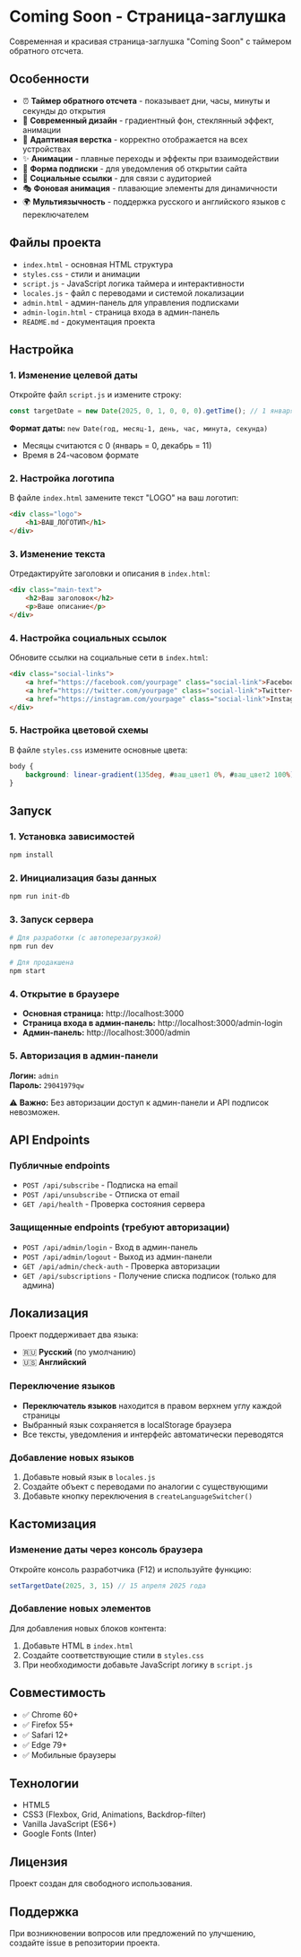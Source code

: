 # Coming Soon - Страница-заглушка

Современная и красивая страница-заглушка "Coming Soon" с таймером обратного отсчета.

## Особенности

- ⏰ **Таймер обратного отсчета** - показывает дни, часы, минуты и секунды до открытия
- 🎨 **Современный дизайн** - градиентный фон, стеклянный эффект, анимации
- 📱 **Адаптивная верстка** - корректно отображается на всех устройствах
- ✨ **Анимации** - плавные переходы и эффекты при взаимодействии
- 📧 **Форма подписки** - для уведомления об открытии сайта
- 🔗 **Социальные ссылки** - для связи с аудиторией
- 🎭 **Фоновая анимация** - плавающие элементы для динамичности
- 🌍 **Мультиязычность** - поддержка русского и английского языков с переключателем

## Файлы проекта

- `index.html` - основная HTML структура
- `styles.css` - стили и анимации
- `script.js` - JavaScript логика таймера и интерактивности
- `locales.js` - файл с переводами и системой локализации
- `admin.html` - админ-панель для управления подписками
- `admin-login.html` - страница входа в админ-панель
- `README.md` - документация проекта

## Настройка

### 1. Изменение целевой даты

Откройте файл `script.js` и измените строку:

```javascript
const targetDate = new Date(2025, 0, 1, 0, 0, 0).getTime(); // 1 января 2025 года
```

**Формат даты:** `new Date(год, месяц-1, день, час, минута, секунда)`
- Месяцы считаются с 0 (январь = 0, декабрь = 11)
- Время в 24-часовом формате

### 2. Настройка логотипа

В файле `index.html` замените текст "LOGO" на ваш логотип:

```html
<div class="logo">
    <h1>ВАШ_ЛОГОТИП</h1>
</div>
```

### 3. Изменение текста

Отредактируйте заголовки и описания в `index.html`:

```html
<div class="main-text">
    <h2>Ваш заголовок</h2>
    <p>Ваше описание</p>
</div>
```

### 4. Настройка социальных ссылок

Обновите ссылки на социальные сети в `index.html`:

```html
<div class="social-links">
    <a href="https://facebook.com/yourpage" class="social-link">Facebook</a>
    <a href="https://twitter.com/yourpage" class="social-link">Twitter</a>
    <a href="https://instagram.com/yourpage" class="social-link">Instagram</a>
</div>
```

### 5. Настройка цветовой схемы

В файле `styles.css` измените основные цвета:

```css
body {
    background: linear-gradient(135deg, #ваш_цвет1 0%, #ваш_цвет2 100%);
}
```

## Запуск

### 1. Установка зависимостей

```bash
npm install
```

### 2. Инициализация базы данных

```bash
npm run init-db
```

### 3. Запуск сервера

```bash
# Для разработки (с автоперезагрузкой)
npm run dev

# Для продакшена
npm start
```

### 4. Открытие в браузере

- **Основная страница:** http://localhost:3000
- **Страница входа в админ-панель:** http://localhost:3000/admin-login
- **Админ-панель:** http://localhost:3000/admin

### 5. Авторизация в админ-панели

**Логин:** `admin`  
**Пароль:** `29041979qw`

⚠️ **Важно:** Без авторизации доступ к админ-панели и API подписок невозможен.

## API Endpoints

### Публичные endpoints
- `POST /api/subscribe` - Подписка на email
- `POST /api/unsubscribe` - Отписка от email
- `GET /api/health` - Проверка состояния сервера

### Защищенные endpoints (требуют авторизации)
- `POST /api/admin/login` - Вход в админ-панель
- `POST /api/admin/logout` - Выход из админ-панели
- `GET /api/admin/check-auth` - Проверка авторизации
- `GET /api/subscriptions` - Получение списка подписок (только для админа)

## Локализация

Проект поддерживает два языка:
- 🇷🇺 **Русский** (по умолчанию)
- 🇺🇸 **Английский**

### Переключение языков

- **Переключатель языков** находится в правом верхнем углу каждой страницы
- Выбранный язык сохраняется в localStorage браузера
- Все тексты, уведомления и интерфейс автоматически переводятся

### Добавление новых языков

1. Добавьте новый язык в `locales.js`
2. Создайте объект с переводами по аналогии с существующими
3. Добавьте кнопку переключения в `createLanguageSwitcher()`

## Кастомизация

### Изменение даты через консоль браузера

Откройте консоль разработчика (F12) и используйте функцию:

```javascript
setTargetDate(2025, 3, 15) // 15 апреля 2025 года
```

### Добавление новых элементов

Для добавления новых блоков контента:

1. Добавьте HTML в `index.html`
2. Создайте соответствующие стили в `styles.css`
3. При необходимости добавьте JavaScript логику в `script.js`

## Совместимость

- ✅ Chrome 60+
- ✅ Firefox 55+
- ✅ Safari 12+
- ✅ Edge 79+
- ✅ Мобильные браузеры

## Технологии

- HTML5
- CSS3 (Flexbox, Grid, Animations, Backdrop-filter)
- Vanilla JavaScript (ES6+)
- Google Fonts (Inter)

## Лицензия

Проект создан для свободного использования.

## Поддержка

При возникновении вопросов или предложений по улучшению, создайте issue в репозитории проекта.

